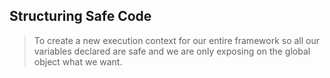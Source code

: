 ## Structuring Safe Code 

> To create a new execution context for our entire framework so all our variables declared are safe and we are only exposing on the global object what we want.